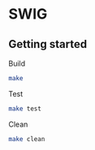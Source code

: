 # SWIG

## Getting started

Build
```bash
make
```

Test
```bash
make test
``` 

Clean
```bash
make clean
```